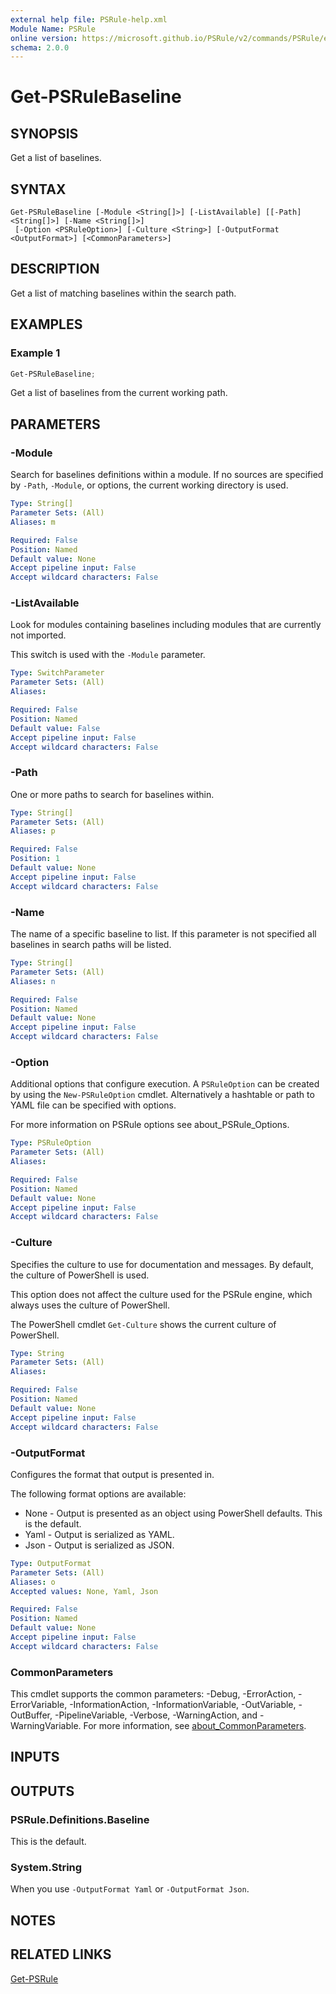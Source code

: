 ```yaml
---
external help file: PSRule-help.xml
Module Name: PSRule
online version: https://microsoft.github.io/PSRule/v2/commands/PSRule/en-US/Get-PSRuleBaseline/
schema: 2.0.0
---
```


# Get-PSRuleBaseline

## SYNOPSIS

Get a list of baselines.

## SYNTAX

```text
Get-PSRuleBaseline [-Module <String[]>] [-ListAvailable] [[-Path] <String[]>] [-Name <String[]>]
 [-Option <PSRuleOption>] [-Culture <String>] [-OutputFormat <OutputFormat>] [<CommonParameters>]
```

## DESCRIPTION

Get a list of matching baselines within the search path.

## EXAMPLES

### Example 1

```powershell
Get-PSRuleBaseline;
```

Get a list of baselines from the current working path.

## PARAMETERS

### -Module

Search for baselines definitions within a module.
If no sources are specified by `-Path`, `-Module`, or options, the current working directory is used.

```yaml
Type: String[]
Parameter Sets: (All)
Aliases: m

Required: False
Position: Named
Default value: None
Accept pipeline input: False
Accept wildcard characters: False
```

### -ListAvailable

Look for modules containing baselines including modules that are currently not imported.

This switch is used with the `-Module` parameter.

```yaml
Type: SwitchParameter
Parameter Sets: (All)
Aliases:

Required: False
Position: Named
Default value: False
Accept pipeline input: False
Accept wildcard characters: False
```

### -Path

One or more paths to search for baselines within.

```yaml
Type: String[]
Parameter Sets: (All)
Aliases: p

Required: False
Position: 1
Default value: None
Accept pipeline input: False
Accept wildcard characters: False
```

### -Name

The name of a specific baseline to list.
If this parameter is not specified all baselines in search paths will be listed.

```yaml
Type: String[]
Parameter Sets: (All)
Aliases: n

Required: False
Position: Named
Default value: None
Accept pipeline input: False
Accept wildcard characters: False
```

### -Option

Additional options that configure execution.
A `PSRuleOption` can be created by using the `New-PSRuleOption` cmdlet.
Alternatively a hashtable or path to YAML file can be specified with options.

For more information on PSRule options see about_PSRule_Options.

```yaml
Type: PSRuleOption
Parameter Sets: (All)
Aliases:

Required: False
Position: Named
Default value: None
Accept pipeline input: False
Accept wildcard characters: False
```

### -Culture

Specifies the culture to use for documentation and messages. By default, the culture of PowerShell is used.

This option does not affect the culture used for the PSRule engine, which always uses the culture of PowerShell.

The PowerShell cmdlet `Get-Culture` shows the current culture of PowerShell.

```yaml
Type: String
Parameter Sets: (All)
Aliases:

Required: False
Position: Named
Default value: None
Accept pipeline input: False
Accept wildcard characters: False
```

### -OutputFormat

Configures the format that output is presented in.

The following format options are available:

- None - Output is presented as an object using PowerShell defaults. This is the default.
- Yaml - Output is serialized as YAML.
- Json - Output is serialized as JSON.

```yaml
Type: OutputFormat
Parameter Sets: (All)
Aliases: o
Accepted values: None, Yaml, Json

Required: False
Position: Named
Default value: None
Accept pipeline input: False
Accept wildcard characters: False
```

### CommonParameters

This cmdlet supports the common parameters: -Debug, -ErrorAction, -ErrorVariable, -InformationAction, -InformationVariable, -OutVariable, -OutBuffer, -PipelineVariable, -Verbose, -WarningAction, and -WarningVariable. For more information, see [about_CommonParameters](http://go.microsoft.com/fwlink/?LinkID=113216).

## INPUTS

## OUTPUTS

### PSRule.Definitions.Baseline

This is the default.

### System.String

When you use `-OutputFormat Yaml` or `-OutputFormat Json`.

## NOTES

## RELATED LINKS

[Get-PSRule](Get-PSRule.md)
